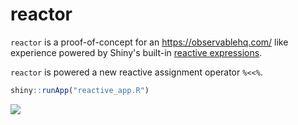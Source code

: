 
# reactor

`reactor` is a proof-of-concept for an https://observablehq.com/ like experience
powered by Shiny's built-in 
[reactive expressions](https://shiny.rstudio.com/articles/reactivity-overview.html).

`reactor` is powered a new reactive assignment operator `%<<%`. 

```r
shiny::runApp("reactive_app.R")
```

![](reactor.gif)